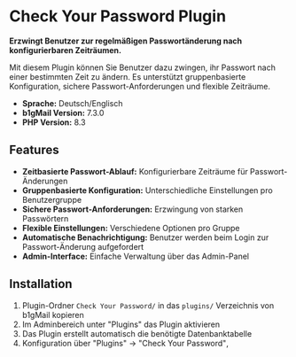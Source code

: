 # Check Your Password Plugin

**Erzwingt Benutzer zur regelmäßigen Passwortänderung nach konfigurierbaren Zeiträumen.**

Mit diesem Plugin können Sie Benutzer dazu zwingen, ihr Passwort nach einer bestimmten Zeit zu ändern. Es unterstützt gruppenbasierte Konfiguration, sichere Passwort-Anforderungen und flexible Zeiträume.

- **Sprache:** Deutsch/Englisch
- **b1gMail Version:** 7.3.0
- **PHP Version:** 8.3

## Features

- **Zeitbasierte Passwort-Ablauf:** Konfigurierbare Zeiträume für Passwort-Änderungen
- **Gruppenbasierte Konfiguration:** Unterschiedliche Einstellungen pro Benutzergruppe
- **Sichere Passwort-Anforderungen:** Erzwingung von starken Passwörtern
- **Flexible Einstellungen:** Verschiedene Optionen pro Gruppe
- **Automatische Benachrichtigung:** Benutzer werden beim Login zur Passwort-Änderung aufgefordert
- **Admin-Interface:** Einfache Verwaltung über das Admin-Panel

## Installation

1. Plugin-Ordner `Check Your Password/` in das `plugins/` Verzeichnis von b1gMail kopieren
2. Im Adminbereich unter "Plugins" das Plugin aktivieren
3. Das Plugin erstellt automatisch die benötigte Datenbanktabelle
4. Konfiguration über "Plugins" → "Check Your Password"‚